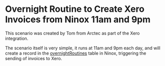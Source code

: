 # Overnight Routine to Create Xero Invoices from Ninox 11am and 9pm

This scenario was created by Tom from Arctec as part of the Xero integration.

The scenario itself is very simple, it runs at 11am and 9pm each day, and will create a record in the [overnightRoutines](../ninoxTables/overnightRoutines.md) table in Ninox, triggering the sending of invoices to Xero.
